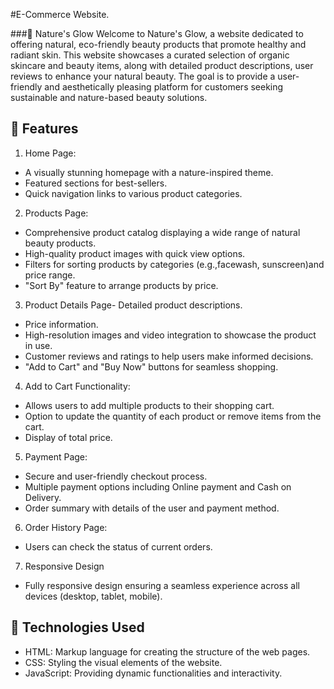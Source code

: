 #E-Commerce Website.

###🌿 Nature's Glow
Welcome to Nature's Glow, a website dedicated to offering natural, eco-friendly beauty products that promote healthy and radiant skin. This website showcases a curated selection of organic skincare and beauty items, along with detailed product descriptions, user reviews to  enhance your natural beauty. The goal is to provide a user-friendly and aesthetically pleasing platform for customers seeking sustainable and nature-based beauty solutions.

## 🌼 Features

 1. Home Page:
- A visually stunning homepage with a nature-inspired theme.
- Featured sections for best-sellers.
- Quick navigation links to various product categories.

 2. Products Page:
- Comprehensive product catalog displaying a wide range of natural beauty products.
- High-quality product images with quick view options.
- Filters for sorting products by categories (e.g.,facewash, sunscreen)and price range.
- "Sort By" feature to arrange products by price.

3. Product Details Page- Detailed product descriptions.
- Price information.
- High-resolution images and video integration to showcase the product in use.
- Customer reviews and ratings to help users make informed decisions.
- "Add to Cart" and "Buy Now" buttons for seamless shopping.

4. Add to Cart Functionality:
- Allows users to add multiple products to their shopping cart.
- Option to update the quantity of each product or remove items from the cart.
- Display of total price.

 5. Payment Page:
- Secure and user-friendly checkout process.
- Multiple payment options including Online payment and Cash on Delivery.
- Order summary with details of the user and payment method.

 6. Order History Page:
- Users can check the status of current orders.


7. Responsive Design
- Fully responsive design ensuring a seamless experience across all devices (desktop, tablet, mobile).

## 🔧 Technologies Used

- HTML: Markup language for creating the structure of the web pages.
- CSS: Styling the visual elements of the website.
- JavaScript: Providing dynamic functionalities and interactivity.

